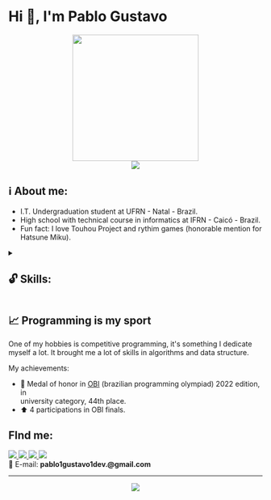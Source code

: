 
# Hi 👋, I'm Pablo Gustavo

<p align="center">
<img src="https://media.tenor.com/AR3XscM43PgAAAAC/hakurei-reimu-eating.gif" height="250"/>
<br/>
<img src="https://komarev.com/ghpvc/?username=pablo1gustavo&color=red"/>
 </p>

## ℹ️ About me:
* I.T. Undergraduation student at UFRN - Natal - Brazil.
* High school with technical course in informatics at IFRN - Caicó - Brazil.
* Fun fact: I love Touhou Project and rythim games (honorable mention for Hatsune Miku).

<details>
<summary><h2>🔓 Skills:</h2></summary>
<h3>Programming languages</h3>
<img alt="JavaScript" src="https://img.shields.io/badge/JavaScript-323330?style=for-the-badge&logo=javascript&logoColor=F7DF1E"/>
<img alt="TypeScript" src="https://img.shields.io/badge/TypeScript-007ACC?style=for-the-badge&logo=typescript&logoColor=white"/>
<img alt="PHP" src="https://img.shields.io/badge/PHP-777BB4?style=for-the-badge&logo=php&logoColor=white"/>
<img alt="Python" src="https://img.shields.io/badge/Python-FFD43B?style=for-the-badge&logo=python&logoColor=blu"/>
<img alt="Java" src="https://img.shields.io/badge/Java-ED8B00?style=for-the-badge&logo=java&logoColor=white"/>
<img alt="Cpp" src="https://img.shields.io/badge/C%2B%2B-00599C?style=for-the-badge&logo=c%2B%2B&logoColor=white"/>
<img alt="Go" src="https://img.shields.io/badge/Go-00ADD8?style=for-the-badge&logo=go&logoColor=white"/>
<img alt="Swift" src="https://img.shields.io/badge/Swift-FA7343?style=for-the-badge&logo=swift&logoColor=white"/>
<img alt="Haskell" src="https://img.shields.io/badge/Haskell-5D4F85?style=for-the-badge&logo=haskell&logoColor=white"/>

<h3>Front-end</h3>
<img alt="HTML" src="https://img.shields.io/badge/HTML5-E34F26?style=for-the-badge&logo=html5&logoColor=white"/>
<img alt="CSS" src="https://img.shields.io/badge/CSS3-1572B6?style=for-the-badge&logo=css3&logoColor=white"/>
<img alt="Tailwind" src="https://img.shields.io/badge/Tailwind_CSS-38B2AC?style=for-the-badge&logo=tailwind-css&logoColor=white"/>
<img alt="Bootstrap" src="https://img.shields.io/badge/Bootstrap-563D7C?style=for-the-badge&logo=bootstrap&logoColor=white"/>
<img alt="Vue" src="https://img.shields.io/badge/Vue.js-35495E?style=for-the-badge&logo=vuedotjs&logoColor=4FC08D"/>
<img alt="Nuxt" src="https://img.shields.io/badge/nuxt.js-00C58E?style=for-the-badge&logo=nuxtdotjs&logoColor=white"/>
<img alt="Vuetify" src="https://img.shields.io/badge/Vuetify-1867C0?style=for-the-badge&logo=vuetify&logoColor=white"/>
<img alt="Quasar" src="https://img.shields.io/badge/Quasar-1976D2?style=for-the-badge&logo=quasar&logoColor=white"/>
<img alt="React" src="https://img.shields.io/badge/React-20232A?style=for-the-badge&logo=react&logoColor=61DAFB"/>
<img alt="Style Components" src="https://img.shields.io/badge/styled--components-DB7093?style=for-the-badge&logo=styled-components&logoColor=white"/>

<h3>Back-end</h3>
<img alt="Laravel" src="https://img.shields.io/badge/Laravel-FF2D20?style=for-the-badge&logo=laravel&logoColor=white"/>
<img alt="Node" src="https://img.shields.io/badge/Node.js-339933?style=for-the-badge&logo=nodedotjs&logoColor=white"/>
<img alt="Express" src="https://img.shields.io/badge/Express.js-000000?style=for-the-badge&logo=express&logoColor=white"/>
<img alt="Flask" src="https://img.shields.io/badge/Flask-000000?style=for-the-badge&logo=flask&logoColor=white"/>

<h3> Database </h3>
<img alt="MySQL" src="https://img.shields.io/badge/MySQL-005C84?style=for-the-badge&logo=mysql&logoColor=white"/>
<img alt="PostgreSQL" src="https://img.shields.io/badge/PostgreSQL-316192?style=for-the-badge&logo=postgresql&logoColor=white"/>
<img alt="MongoDB" src="https://img.shields.io/badge/MongoDB-4EA94B?style=for-the-badge&logo=mongodb&logoColor=white"/>
<img alt="Redis" src="https://img.shields.io/badge/redis-%23DD0031.svg?&style=for-the-badge&logo=redis&logoColor=white"/>

<h3> Testing </h3>
<img alt="Selenium" src="https://img.shields.io/badge/Selenium-43B02A?style=for-the-badge&logo=Selenium&logoColor=white"/>
<img alt="Jest" src="https://img.shields.io/badge/Jest-C21325?style=for-the-badge&logo=jest&logoColor=white"/>

<h3> Design </h3>
<img alt="Figma" src="https://img.shields.io/badge/Figma-F24E1E?style=for-the-badge&logo=figma&logoColor=white"/>

<h3> Others </h3>
<img alt="Linux" src="https://img.shields.io/badge/Linux-black?style=for-the-badge&logo=linux&logoColor=white"/>
<img alt="Docker" src="https://img.shields.io/badge/GIT-E44C30?style=for-the-badge&logo=git&logoColor=white"/>
<img alt="Git" src="https://img.shields.io/badge/Docker-2CA5E0?style=for-the-badge&logo=docker&logoColor=white"/>
</details>


## 📈 Programming is my sport
One of my hobbies is competitive programming, it's something I dedicate myself a lot. It brought me a lot of skills in algorithms and data structure.

My achievements:
* 🏅 Medal of honor in <a href="https://olimpiada.ic.unicamp.br/" target="_blank">OBI</a> (brazilian programming olympiad) 2022 edition, in   
university category, 44th place.
* ⬆️ 4 participations in OBI finals.

## FInd me:
<a href="https://www.linkedin.com/in/pablo-gustavo/" target="_blank">
<img src="https://img.shields.io/badge/LinkedIn-0077B5?style=for-the-badge&logo=linkedin&logoColor=white"/>
</a>
<a href="https://twitter.com/pablo1gustavo" target="_blank">
<img src="https://img.shields.io/badge/Twitter-1DA1F2?style=for-the-badge&logo=twitter&logoColor=white"/>
</a> 
<a href="https://codeforces.com/profile/Pablo1Gustavo" target="_blank">
<img src="https://img.shields.io/badge/Codeforces-445f9d?style=for-the-badge&logo=Codeforces&logoColor=white"/>
</a>
<a href="https://leetcode.com/Pablo1Gustavo/" target="_blank">
<img src="https://img.shields.io/badge/-LeetCode-FFA116?style=for-the-badge&logo=LeetCode&logoColor=black"/>
</a>
<br/>
📧 E-mail: <b>pablo1gustavo1dev.@gmail.com</b>

---
<p align="center">
<img src="https://github-readme-stats.vercel.app/api?username=pablo1gustavo&theme=dracula"/>
</p>

